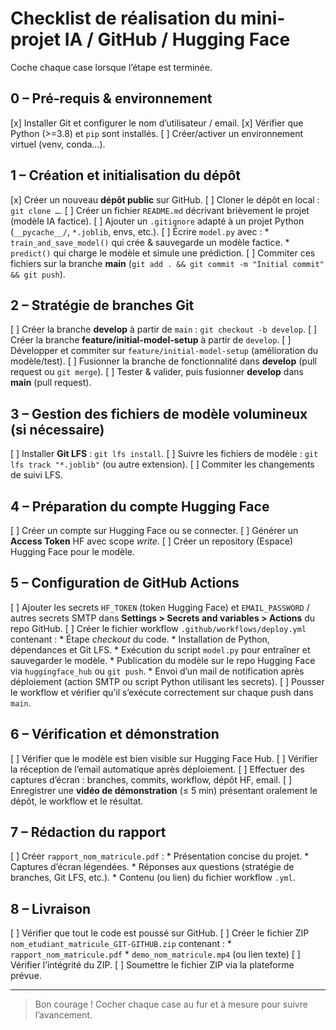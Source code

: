 # Checklist de réalisation du mini-projet IA / GitHub / Hugging Face

Coche chaque case lorsque l’étape est terminée.

## 0 – Pré-requis & environnement
[x] Installer Git et configurer le nom d’utilisateur / email.
[x] Vérifier que Python (>=3.8) et `pip` sont installés.
[ ] Créer/activer un environnement virtuel (venv, conda…).

## 1 – Création et initialisation du dépôt
[x] Créer un nouveau **dépôt public** sur GitHub.
[ ] Cloner le dépôt en local : `git clone …`.
[ ] Créer un fichier `README.md` décrivant brièvement le projet (modèle IA factice).
[ ] Ajouter un `.gitignore` adapté à un projet Python (`__pycache__/`, `*.joblib`, envs, etc.).
[ ] Écrire `model.py` avec :
    * `train_and_save_model()` qui crée & sauvegarde un modèle factice.
    * `predict()` qui charge le modèle et simule une prédiction.
[ ] Commiter ces fichiers sur la branche **main** (`git add . && git commit -m "Initial commit" && git push`).

## 2 – Stratégie de branches Git
[ ] Créer la branche **develop** à partir de `main` : `git checkout -b develop`.
[ ] Créer la branche **feature/initial-model-setup** à partir de `develop`.
[ ] Développer et commiter sur `feature/initial-model-setup` (amélioration du modèle/test).
[ ] Fusionner la branche de fonctionnalité dans **develop** (pull request ou `git merge`).
[ ] Tester & valider, puis fusionner **develop** dans **main** (pull request).

## 3 – Gestion des fichiers de modèle volumineux (si nécessaire)
[ ] Installer **Git LFS** : `git lfs install`.
[ ] Suivre les fichiers de modèle : `git lfs track "*.joblib"` (ou autre extension).
[ ] Commiter les changements de suivi LFS.

## 4 – Préparation du compte Hugging Face
[ ] Créer un compte sur Hugging Face ou se connecter.
[ ] Générer un **Access Token** HF avec scope *write*.
[ ] Créer un repository (Espace) Hugging Face pour le modèle.

## 5 – Configuration de GitHub Actions
[ ] Ajouter les secrets `HF_TOKEN` (token Hugging Face) et `EMAIL_PASSWORD` / autres secrets SMTP dans **Settings > Secrets and variables > Actions** du repo GitHub.
[ ] Créer le fichier workflow `.github/workflows/deploy.yml` contenant :
    * Étape *checkout* du code.
    * Installation de Python, dépendances et Git LFS.
    * Exécution du script `model.py` pour entraîner et sauvegarder le modèle.
    * Publication du modèle sur le repo Hugging Face via `huggingface_hub` ou `git push`.
    * Envoi d’un mail de notification après déploiement (action SMTP ou script Python utilisant les secrets).
[ ] Pousser le workflow et vérifier qu’il s’exécute correctement sur chaque push dans `main`.

## 6 – Vérification et démonstration
[ ] Vérifier que le modèle est bien visible sur Hugging Face Hub.
[ ] Vérifier la réception de l’email automatique après déploiement.
[ ] Effectuer des captures d’écran : branches, commits, workflow, dépôt HF, email.
[ ] Enregistrer une **vidéo de démonstration** (≤ 5 min) présentant oralement le dépôt, le workflow et le résultat.

## 7 – Rédaction du rapport
[ ] Créer `rapport_nom_matricule.pdf` :
    * Présentation concise du projet.
    * Captures d’écran légendées.
    * Réponses aux questions (stratégie de branches, Git LFS, etc.).
    * Contenu (ou lien) du fichier workflow `.yml`.

## 8 – Livraison
[ ] Vérifier que tout le code est poussé sur GitHub.
[ ] Créer le fichier ZIP `nom_etudiant_matricule_GIT-GITHUB.zip` contenant :
    * `rapport_nom_matricule.pdf`
    * `demo_nom_matricule.mp4` (ou lien texte)
[ ] Vérifier l’intégrité du ZIP.
[ ] Soumettre le fichier ZIP via la plateforme prévue.

---
> Bon courage ! Cocher chaque case au fur et à mesure pour suivre l’avancement.
